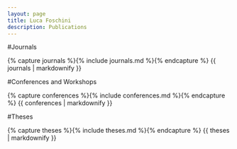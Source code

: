 ```yaml
---
layout: page
title: Luca Foschini
description: Publications
---
```


#Journals

{% capture journals %}{% include journals.md %}{% endcapture %}
{{ journals | markdownify }}

#Conferences and Workshops

{% capture conferences %}{% include conferences.md %}{% endcapture %}
{{ conferences | markdownify }}

#Theses

{% capture theses %}{% include theses.md %}{% endcapture %}
{{ theses | markdownify }}



